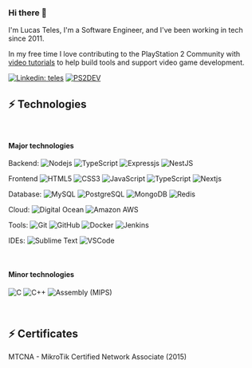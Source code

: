 ### Hi there 👋

I'm Lucas Teles,  I'm a Software Engineer, and I've been working in tech since 2011. 

In my free time I love contributing to the PlayStation 2 Community with [video tutorials](https://www.youtube.com/@ps2dev) to help build tools and support video game development.

[![Linkedin: teles](https://img.shields.io/badge/-Linkedin-blue?style=flat-square&logo=Linkedin&logoColor=white&link=https://www.linkedin.com/in/lucasoliveirateles/)](https://www.linkedin.com/in/lucasoliveirateles/)
[![PS2DEV](https://img.shields.io/badge/-Youtube-red?style=flat-square&logo=Youtube&logoColor=white&link=https://www.youtube.com/@ps2dev)](https://www.youtube.com/@ps2dev)


## ⚡ Technologies

<br>

#### Major technologies

Backend: 
![Nodejs](https://img.shields.io/badge/-Nodejs-339933?style=flat-square&logo=Node.js&logoColor=white)
![TypeScript](https://img.shields.io/badge/-TypeScript-007ACC?style=flat-square&logo=typescript&logoColor=white)
![Expressjs](https://img.shields.io/badge/Express.js-404D59?style=flat-square&logo)
![NestJS](https://img.shields.io/badge/-NestJS-E0234E?style=flat-square&logo=nestjs&logoColor=white)

Frontend
![HTML5](https://img.shields.io/badge/-HTML5-E34F26?style=flat-square&logo=html5&logoColor=white)
![CSS3](https://img.shields.io/badge/-CSS3-1572B6?style=flat-square&logo=css3)
![JavaScript](https://img.shields.io/badge/-JavaScript-black?style=flat-square&logo=javascript)
![TypeScript](https://img.shields.io/badge/-TypeScript-007ACC?style=flat-square&logo=typescript&logoColor=white)
![Nextjs](https://img.shields.io/badge/next.js-000000?style=flat-square&logo=nextdotjs&logoColor=white)

Database:
![MySQL](https://img.shields.io/badge/-MySQL-4479A1?style=flat-square&logo=mysql&logoColor=white)
![PostgreSQL](https://img.shields.io/badge/PostgreSQL-316192?style=flat-square&logo=postgresql&logoColor=white)
![MongoDB](https://img.shields.io/badge/-MongoDB-black?style=flat-square&logo=mongodb)
![Redis](https://img.shields.io/badge/redis-%23DD0031.svg?&style=flat-square&logo=redis&logoColor=white)

Cloud:
![Digital Ocean](https://img.shields.io/badge/Digital_Ocean-0080FF?style=flat-square&logo=DigitalOcean&logoColor=white)
![Amazon AWS](https://img.shields.io/badge/Amazon_AWS-232F3E?style=flat-square&logo=amazon-aws&logoColor=white)

Tools:
![Git](https://img.shields.io/badge/-Git-black?style=flat-square&logo=git)
![GitHub](https://img.shields.io/badge/-GitHub-181717?style=flat-square&logo=github)
![Docker](https://img.shields.io/badge/-Docker-2496ED?style=flat-square&logo=docker&logoColor=white)
![Jenkins](https://img.shields.io/badge/Jenkins-D24939?style=flat-square&logo=Jenkins&logoColor=white)

IDEs:
![Sublime Text](https://img.shields.io/badge/sublime_text-%23575757.svg?&style=flat-square&logo=sublime-text&logoColor=important)
![VSCode](https://img.shields.io/badge/-VSCode-007ACC?style=flat-square&logo=visual-studio-code&logoColor=white)

<br>

#### Minor technologies

![C](https://img.shields.io/badge/C-00599C?style=for-the-badge&logo=c&logoColor=white)
![C++](https://img.shields.io/badge/C%2B%2B-00599C?style=for-the-badge&logo=c%2B%2B&logoColor=white)
![Assembly (MIPS)](https://img.shields.io/badge/_-ASM-6E4C13.svg?style=for-the-badge)

<br>

## ⚡ Certificates

MTCNA - MikroTik Certified Network Associate (2015)